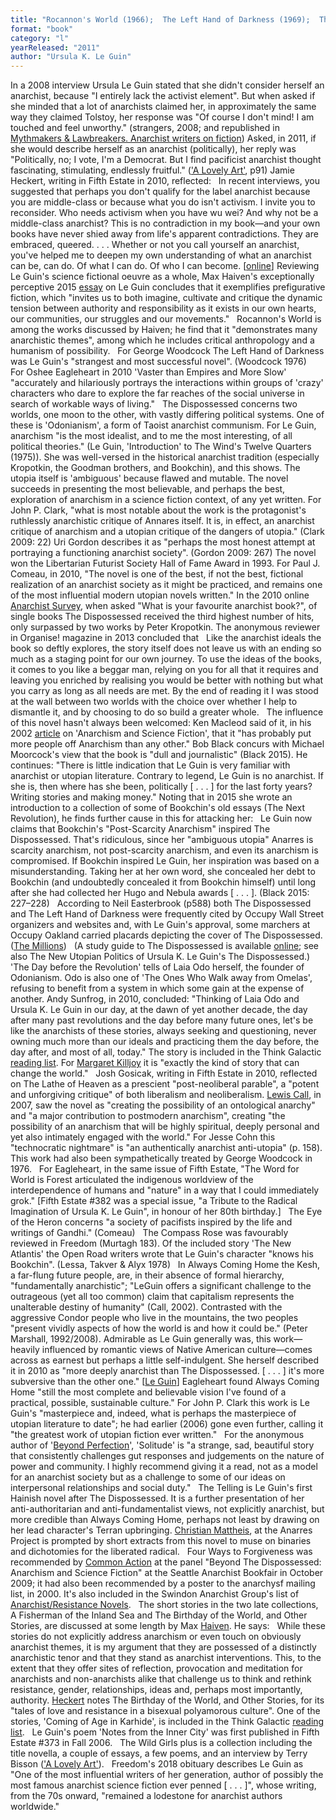 ```yaml
---
title: "Rocannon's World (1966);  The Left Hand of Darkness (1969);  The Lathe of Heaven (1971); 'Vaster than Empires and More Slow'  (1971); 'The Ones Who Walk away from Omelas' (1973);  The Dispossessed. An Ambiguous Utopia (1974)     ;  'The Day before the Revolution' (1974); 'The New Atlantis' (1975);  The Word for World is Forest (1972/1976);  The Eye of the Heron (1978);  The Compass Rose (1982); Always Coming Home (1985); A Fisherman of  the Inland Sea (1994); 'Solitude'  (1994);  Four Ways to Forgiveness (1995); The Telling (2000); The Birthday of the World, and Other  Stories (2002); 'Notes from the Inner City' (2006); The Wild  Girls plus"
format: "book"
category: "l"
yearReleased: "2011"
author: "Ursula K. Le Guin"
---
```

In a 2008 interview Ursula Le Guin stated that she didn't consider herself an anarchist, because "I  entirely lack the activist element". But when asked if she minded that a lot of  anarchists claimed her, in approximately the same way they claimed Tolstoy, her  response was "Of course I don't mind! I am touched and feel unworthy."  (strangers, 2008; and republished in <a href="k.htm#Killjoy">Mythmakers &amp;  Lawbreakers. Anarchist writers on fiction</a>) Asked, in 2011, if she would  describe herself as an anarchist (politically), her reply was "Politically, no;  I vote, I'm a Democrat. But I find pacificist anarchist thought fascinating,  stimulating, endlessly fruitful." (<a href="http://www.amazon.co.uk/reader/1604864036?_encoding=UTF8&amp;query=lovely art#reader_1604864036">'A  Lovely Art'</a>, p91) Jamie Heckert, writing in Fifth Estate in  2010, reflected:
 
In recent interviews, you suggested that perhaps you don't  qualify for the label anarchist because you are middle-class or because what you  do isn't activism. I invite you to reconsider. Who needs activism when you have wu wei? And why not be a middle-class anarchist? This is no contradiction  in my book—and your own books have never shied away from life's apparent  contradictions. They are embraced, queered.
. . . Whether or not you call yourself an anarchist,  you've helped me to deepen my own understanding of what an anarchist can be, can  do. Of what I can do. Of who I can become. [<a href="http://theanarchistlibrary.org/library/jamie-heckert-queerly-erotic-an-open-love-letter-to-ursula-le-guin">online</a>]
Reviewing Le Guin's science fictional oeuvre  as a whole, Max Haiven's exceptionally perceptive 2015 <a href="biblio.htm#Haiven">essay</a> on Le Guin concludes that it exemplifies  prefigurative fiction, which "invites us to both imagine, cultivate and critique  the dynamic tension between authority and responsibility as it exists in our own  hearts, our communities, our struggles and our movements."
 
Rocannon's World is among the works  discussed by Haiven; he find that it "demonstrates many anarchistic themes",  among which he includes critical anthropology and a humanism of possibility. 
 
For George Woodcock The Left Hand of  Darkness was Le Guin's "strangest and most successful novel". (Woodcock  1976)
 
For Oshee Eagleheart in 2010 'Vaster  than Empires and More Slow' "accurately and hilariously portrays the  interactions within groups of 'crazy' characters who dare to explore the far  reaches of the social universe in search of workable ways of living."
 
The Dispossessed  concerns two worlds, one moon to the other, with vastly differing political  systems. One of these is 'Odonianism', a form of Taoist anarchist communism. For Le Guin, anarchism  "is the most idealist, and to me the most interesting, of all political theories." (Le Guin, 'Introduction' to The Wind's Twelve Quarters (1975)). She was well-versed in the historical anarchist tradition (especially Kropotkin, the Goodman brothers, and Bookchin), and this shows. The utopia itself is 'ambiguous' because flawed and mutable. The novel succeeds in presenting the most believable, and perhaps the best, exploration of anarchism in a science fiction context, of any yet written. For  John P. Clark, "what is most notable about the work is the protagonist's  ruthlessly anarchistic critique of Annares itself. It is, in effect, an  anarchist critique of anarchism and a utopian critique of the dangers of  utopia." (Clark 2009: 22) Uri Gordon describes it as "perhaps the most honest  attempt at portraying a functioning anarchist society". (Gordon 2009: 267) The  novel won the Libertarian Futurist Society Hall of Fame Award in 1993. For Paul  J. Comeau, in 2010, "The novel is one of the best, if not the best, fictional  realization of an anarchist society as it might be practiced, and remains one of  the most influential modern utopian novels written." In  the 2010 online <a href="http://www.anarchistsurvey.com/results/">Anarchist  Survey</a>, when asked "What is your favourite anarchist book?", of single books The Dispossessed received the third highest number of hits, only  surpassed by two works by Peter Kropotkin. The anonymous reviewer in  Organise! magazine in  2013  concluded that
 
Like the anarchist ideals the book so  deftly explores, the story itself does  not leave us with an ending so much  as a staging point for our own journey. To use the ideas of the books, it comes to you like a beggar man, relying on you for all that it requires and leaving you enriched by realising you  would be better with nothing but  what you carry as long as all needs  are met. By the end of reading it I  was stood at the wall between two  worlds with the choice over whether  I help to dismantle it, and by choosing to do so build a greater whole.
 
The influence of this novel hasn't always been welcomed: Ken Macleod said of it,  in his 2002 <a href="http://media.wix.com/ugd/f0c74f_a5e27cce5f504aaea74c0c7f38946ff6.pdf"> article</a> on 'Anarchism and Science Fiction', that it "has probably put more  people off Anarchism than any other." Bob Black concurs with Michael  Moorcock's view that the book is "dull and journalistic" (Black 2015). He  continues: "There is little indication that Le Guin is very familiar with anarchist or  utopian literature. Contrary to legend, Le Guin is no anarchist. If she is, then  where has she been, politically [ . . . ] for the last forty years? Writing  stories and making money." Noting that in 2015 she wrote an introduction to a  collection of some of Bookchin's old essays (The Next Revolution), he finds further cause in this for  attacking her:
 
Le Guin now claims that Bookchin's "Post-Scarcity  Anarchism" inspired The Dispossessed. That's ridiculous, since her  "ambiguous utopia" Anarres is scarcity anarchism, not post-scarcity anarchism,  and even its anarchism is compromised. If Bookchin inspired Le Guin, her  inspiration was based on a misunderstanding. Taking her at her own word, she  concealed her debt to Bookchin (and undoubtedly concealed it from Bookchin  himself) until long after she had collected her Hugo and Nebula awards [ . . .  ]. (Black 2015: 227–228)
 
According  to Neil Easterbrook (p588) both The Dispossessed and The Left Hand of  Darkness were frequently cited by Occupy Wall Street organizers and  websites and, with Le Guin's approval, some marchers at Occupy Oakland carried placards depicting the  cover of The Dispossessed. (<a href="http://www.themillions.com/2013/01/getting-away-with-murder-the-millions-interviews-ursula-k-le-guin.html">The  Millions</a>)
 
(A study guide to The Dispossessed is available  <a href="http://www.wsu.edu/~brians/science_fiction/dispossessed.html">online</a>;  see also    The New Utopian Politics of Ursula K. Le Guin's The Dispossessed.)
 
'The Day before the Revolution' tells of Laia Odo herself, the founder of Odonianism. Odo is also one of 'The Ones Who Walk away from Omelas', refusing to benefit from a system in which some gain at the expense of another.  Andy Sunfrog, in 2010, concluded: "Thinking of Laia Odo and Ursula K. Le Guin in  our day, at the dawn of yet another decade, the day after many past revolutions  and the day before many future ones, let's be like the anarchists of these  stories, always seeking and questioning, never owning much more than our ideals  and practicing them the day before, the day after, and most of all, today."  The story is included in the Think Galactic <a href="http://thinkgalactic.org/reading-lists/by-author/">reading list</a>.  For <a href="https://crimethinc.com/2018/01/25/we-will-remember-freedom-why-it-matters-that-ursula-k-le-guin-was-an-anarchist"> Margaret Killjoy</a> it is "exactly the kind of story that can change the  world."
 
Josh Gosicak, writing in Fifth Estate  in 2010, reflected on The Lathe of Heaven as a prescient  "post-neoliberal parable", a "potent and unforgiving critique" of both  liberalism and neoliberalism.  <a href="http://theanarchistlibrary.org/library/lewis-call-postmodern-anarchism-in-the-novels-of-ursula-k-le-guin"> Lewis Call</a>, in 2007, saw the novel as "creating the possibility of an  ontological anarchy" and "a major contribution to postmodern anarchism",  creating "the possibility of an anarchism that will be highly spiritual, deeply  personal and yet also intimately engaged with the world." For Jesse Cohn  this "technocratic nightmare" is "an authentically anarchist anti-utopia" (p.  158). This work had also  been sympathetically treated by  George Woodcock in 1976.
 
For Eagleheart, in the same issue of  Fifth Estate, "The Word for World is Forest articulated the  indigenous worldview of the interdependence of humans and "nature" in a way that  I could immediately grok." [Fifth Estate #382 was a special issue, "a  Tribute to the Radical Imagination of Ursula K. Le Guin", in honour of her 80th  birthday.]
 
The Eye of the Heron concerns "a  society of pacifists inspired by the life and writings of Gandhi." (Comeau)
 
The Compass Rose was favourably  reviewed in Freedom (Murtagh 183). Of the included story 'The New  Atlantis' the Open Road writers wrote that Le Guin's character "knows his Bookchin". (Lessa, Takver & Alyx 1978)
 
In Always Coming Home the Kesh, a  far-flung future people, are, in their absence of formal hierarchy,  "fundamentally anarchistic"; "LeGuin offers a significant challenge to the  outrageous (yet all too common) claim that capitalism represents the unalterable  destiny of humanity" (Call, 2002). Contrasted with the aggressive Condor people  who live in the mountains, the two peoples "present vividly aspects of how the  world is and how it could be." (Peter Marshall, 1992/2008). Admirable as Le Guin  generally was, this work—heavily influenced by romantic views of Native  American culture—comes across as earnest but perhaps a little self-indulgent. She herself  described it in 2010 as "more deeply anarchist than The Dispossessed. [ .  . . ] it's more subversive than the other one." [<a href="http://www.vimeo.com/9010456">Le  Guin</a>] Eagleheart found Always Coming Home "still the most complete  and believable vision I've found of a practical, possible, sustainable culture." For John P. Clark this work is Le Guin's "masterpiece and, indeed,  what is perhaps the masterpiece of utopian literature to date"; he had earlier  (2006) gone even further, calling it "the greatest work of utopian fiction ever  written."
 
For the anonymous author of '<a href="http://www.afed.org.uk/org/org81.pdf">Beyond  Perfection</a>', 'Solitude' is "a strange, sad, beautiful story that  consistently challenges gut responses and judgements on the nature of power and  community. I highly recommend giving it a read, not as a model for an anarchist  society but as a challenge to some of our ideas on interpersonal relationships  and social duty."
 
The Telling is Le Guin's first  Hainish novel after The Dispossessed. It is a further presentation of her  anti-authoritarian and anti-fundamentalist views, not explicitly anarchist, but  more credible than Always Coming Home, perhaps not least by drawing on  her lead character's Terran upbringing. <a href="http://imaginaurium.com/anarres/2015/09/03/political-explosions-versus-moral-harmony-can-anarchists-imagine-another-sort-of-liberated-radical/"> Christian Mattheis</a>, at the Anarres Project is prompted by short extracts  from this novel to muse on binaries and dichotomies for the liberated radical.
 
Four Ways to Forgiveness was recommended by <a href="http://nwsfsnews.blogspot.com/2009/10/i-wanna-read-sf-anarchy.html"> Common Action</a> at the panel "Beyond The Dispossessed: Anarchism and  Science Fiction" at the Seattle Anarchist Bookfair in October 2009; it had also  been recommended by a poster to the anarchysf mailing list, in 2000. It's also  included in the Swindon Anarchist Group's list of <a href="http://swindonanarchistgroup.wordpress.com/2009/01/08/anarchistresistance-novels/"> Anarchist/Resistance Novels</a>.
 
The short stories in the two late  collections, A Fisherman of the Inland Sea and The Birthday of the World, and Other Stories,  are discussed at some length by Max <a href="biblio.htm#Haiven">Haiven</a>. He  says:
 
While these stories do not explicitly address anarchism or  even touch on obviously anarchist themes, it is my argument that they are  possessed of a distinctly anarchistic tenor and that they stand as anarchist  interventions. This, to the extent that they offer sites of reflection,  provocation and meditation for anarchists and non-anarchists alike that  challenge us to think and rethink resistance, gender, relationships, ideas and,  perhaps most importantly, authority.
 <a href="http://theanarchistlibrary.org/library/jamie-heckert-queerly-erotic-an-open-love-letter-to-ursula-le-guin"> Heckert</a> notes The Birthday of the World, and Other Stories, for its  "tales of love and resistance in a bisexual polyamorous culture". One  of the stories, 'Coming of Age in Karhide', is included in the Think Galactic <a href="http://thinkgalactic.org/reading-lists/by-author/">reading list</a>.
 
Le Guin's poem 'Notes from the Inner City'  was first published in Fifth Estate #373 in Fall 2006.
 
The Wild Girls plus is a  collection including the title novella, a couple of essays, a few poems, and an  interview by Terry Bisson (<a href="http://www.amazon.co.uk/reader/1604864036?_encoding=UTF8&amp;query=lovely art#reader_1604864036">'A  Lovely Art'</a>).
 
 Freedom's  2018 obituary describes Le Guin as "One of the most influential writers of her  generation, author of possibly the most famous anarchist science fiction ever  penned [ . . . ]", whose writing, from the 70s onward, "remained a lodestone for  anarchist authors worldwide."
 